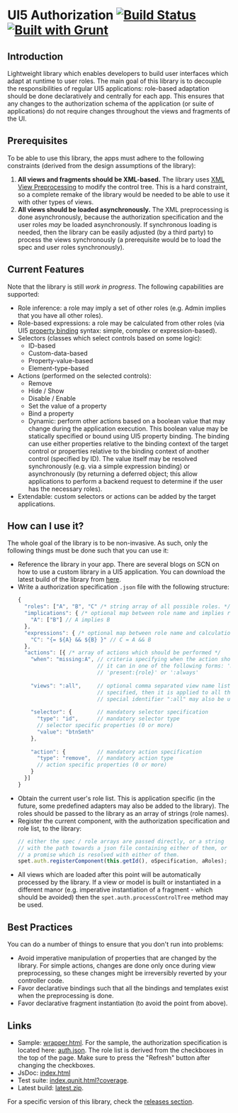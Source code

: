 # UI5 Authorization [![Build Status](https://travis-ci.org/serban-petrescu/ui5-auth.svg?branch=master)](https://travis-ci.org/serban-petrescu/ui5-auth) [![Built with Grunt](https://cdn.gruntjs.com/builtwith.svg)](https://gruntjs.com/)
## Introduction
Lightweight library which enables developers to build user interfaces which adapt at runtime to user roles. The main goal of this library is to decouple the responsibilities of regular UI5 applications: role-based adaptation should be done declaratively and centrally for each app. This ensures that any changes to the authorization schema of the application (or suite of applications) do not require changes throughout the views and fragments of the UI.

## Prerequisites
To be able to use this library, the apps must adhere to the following constraints (derived from the design assumptions of the library):

1. **All views and fragments should be XML-based.** The library uses [XML View Preprocessing](https://openui5.hana.ondemand.com/#docs/guide/48b81b967af34ad08f1f88c962b4740a.html) to modify the control tree. This is a hard constraint, so a complete remake of the library would be needed to be able to use it with other types of views.
2. **All views should be loaded asynchronously.** The XML preprocessing is done asynchronously, because the authorization specification and the user roles *may* be loaded asynchronously. If synchronous loading is needed, then the library can be easily adjusted (by a third party) to process the views synchronously (a prerequisite would be to load the spec and user roles synchronously).

## Current Features
Note that the library is still *work in progress*. The following capabilities are supported:
- Role inference: a role may imply a set of other roles (e.g. Admin implies that you have all other roles). 
- Role-based expressions: a role may be calculated from other roles (via UI5 [property binding](https://openui5.hana.ondemand.com/#docs/guide/91f0652b6f4d1014b6dd926db0e91070.html) syntax: simple, complex or expression-based).
- Selectors (classes which select controls based on some logic):
  - ID-based
  - Custom-data-based
  - Property-value-based
  - Element-type-based
- Actions (performed on the selected controls):
  - Remove
  - Hide / Show
  - Disable / Enable
  - Set the value of a property
  - Bind a property
  - Dynamic: perform other actions based on a boolean value that may change during the application execution. This boolean value may be statically specified or bound using UI5 property binding. The binding can use either properties relative to the binding context of the target control or properties relative to the binding context of another control (specified by ID). The value itself may be resolved synchronously (e.g. via a simple expression binding) or asynchronously (by returning a deferred object; this allow applications to perform a backend request to determine if the user has the necessary roles). 
- Extendable: custom selectors or actions can be added by the target applications.
  
## How can I use it?
The whole goal of the library is to be non-invasive. As such, only the following things must be done such that you can use it:
- Reference the library in your app. There are several blogs on SCN on how to use a custom library in a UI5 application. You can download the latest build of the library from [here](https://serban-petrescu.github.io/ui5-auth/latest.zip). 
- Write a authorization specification `.json` file with the following structure:
  ```javascript
  {
    "roles": ["A", "B", "C" /* string array of all possible roles. */ ],
    "implications": { /* optional map between role name and implies roles */
      "A": ["B"] // A implies B
    },
    "expressions": { /* optional map between role name and calculation expression */
      "C": "{= ${A} && ${B} }" // C = A && B
    },
    "actions": [{ /* array of actions which should be performed */
      "when": "missing:A", // criteria specifying when the action should be executed
                           // it can in one of the following forms: 'missing:{role}', 
                           // 'present:{role}' or ':always'
                           
      "views": ":all",     // optional comma separated view name list. If it is not
                           // specified, then it is applied to all the views. The
                           // special identifier ":all" may also be used (same effect)
      
      "selector": {        // mandatory selector specification
        "type": "id",      // mandatory selector type
        // selector specific properties (0 or more)
        "value": "btnSmth" 
      },
      
      "action": {          // mandatory action specification
        "type": "remove",  // mandatory action type
        // action specific properties (0 or more)
      }
    }] 
  }
  ```
- Obtain the current user's role list. This is application specific (in the future, some predefined adapters may also be added to the library). The roles should be passed to the library as an array of strings (role names).
- Register the current component, with the authorization specification and role list, to the library:
  ```javascript
  // either the spec / role arrays are passed directly, or a string
  // with the path towards a json file containing either of them, or
  // a promise which is resolved with either of them.
  spet.auth.registerComponent(this.getId(), oSpecification, aRoles);
  ```
- All views which are loaded after this point will be automatically processed by the library. If a view or model is built or instantiated in a different manor (e.g. imperative instantiation of a fragment - which should be avoided) then the `spet.auth.processControlTree` method may be used.

## Best Practices
You can do a number of things to ensure that you don't run into problems:
- Avoid imperative manipulation of properties that are changed by the library. For simple actions, changes are done only once during view preprocessing, so these changes might be irreversibly reverted by your controller code.
- Favor declarative bindings such that all the bindings and templates exist when the preprocessing is done.
- Favor declarative fragment instantiation (to avoid the point from above).

## Links
- Sample: [wrapper.html](https://serban-petrescu.github.io/ui5-auth/sample/wrapper.html). For the sample, the authorization specification is located here: [auth.json](https://serban-petrescu.github.io/ui5-auth/sample/auth.json). The role list is derived from the checkboxes in the top of the page. Make sure to press the "Refresh" button after changing the checkboxes.
- JsDoc: [index.html](https://serban-petrescu.github.io/ui5-auth/doc/index.html)
- Test suite: [index.qunit.html?coverage](https://serban-petrescu.github.io/ui5-auth/test/spet/auth/index.qunit.html?coverage).
- Latest build: [latest.zip](https://serban-petrescu.github.io/ui5-auth/latest.zip).

For a specific version of this library, check the [releases section](https://github.com/serban-petrescu/ui5-auth/releases).